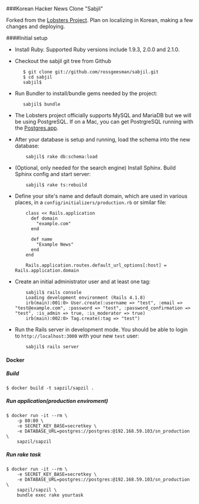 ###Korean Hacker News Clone "Sabjil"

Forked from the [Lobsters Project](https://github.com/jcs/lobsters/blob/master/CONTRIBUTING.md). Plan on localizing in Korean, making a few changes and deploying.

####Initial setup

* Install Ruby. Supported Ruby versions include 1.9.3, 2.0.0 and 2.1.0.

* Checkout the sabjil git tree from Github

         $ git clone git://github.com/rossgeesman/sabjil.git
         $ cd sabjil
         sabjil$ 

* Run Bundler to install/bundle gems needed by the project:

         sabjil$ bundle

* The Lobsters project officially supports MySQL and MariaDB but we will be using PostgreSQL.
If on a Mac, you can get PostrgreSQL running with the [Postgres.app](http://postgresapp.com).


* After your database is setup and running, load the schema into the new database:

          sabjil$ rake db:schema:load

* (Optional, only needed for the search engine) Install Sphinx.  Build Sphinx
config and start server:

          sabjil$ rake ts:rebuild

* Define your site's name and default domain, which are used in various places,
in a `config/initializers/production.rb` or similar file:

          class << Rails.application
            def domain
              "example.com"
            end
          
            def name
              "Example News"
            end
          end
          
          Rails.application.routes.default_url_options[:host] = Rails.application.domain

* Create an initial administrator user and at least one tag:

          sabjil$ rails console
          Loading development environment (Rails 4.1.8)
          irb(main):001:0> User.create(:username => "test", :email => "test@example.com", :password => "test", :password_confirmation => "test", :is_admin => true, :is_moderator => true)
          irb(main):002:0> Tag.create(:tag => "test")

* Run the Rails server in development mode.  You should be able to login to
`http://localhost:3000` with your new `test` user:

          sabjil$ rails server


#### Docker

##### Build

```
$ docker build -t sapzil/sapzil .
```

##### Run application(production enviroment)

```
$ docker run -it --rm \
    -p 80:80 \
    -e SECRET_KEY_BASE=secretkey \
    -e DATABASE_URL=postgres://postgres:@192.168.59.103/sn_production \
    sapzil/sapzil
```

##### Run rake task

```
$ docker run -it --rm \
    -e SECRET_KEY_BASE=secretkey \
    -e DATABASE_URL=postgres://postgres:@192.168.59.103/sn_production \
    sapzil/sapzil \
    bundle exec rake yourtask
```
